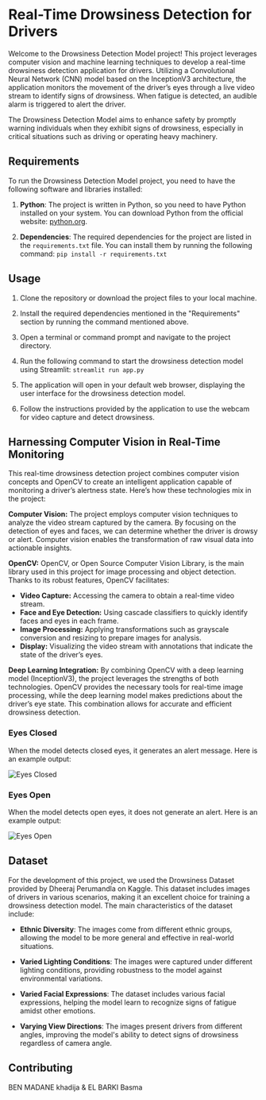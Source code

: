 # Real-Time Drowsiness Detection for Drivers

Welcome to the Drowsiness Detection Model project! This project leverages computer vision and machine learning techniques to develop a real-time drowsiness detection application for drivers. Utilizing a Convolutional Neural Network (CNN) model based on the InceptionV3 architecture, the application monitors the movement of the driver’s eyes through a live video stream to identify signs of drowsiness. When fatigue is detected, an audible alarm is triggered to alert the driver.

The Drowsiness Detection Model aims to enhance safety by promptly warning individuals when they exhibit signs of drowsiness, especially in critical situations such as driving or operating heavy machinery.

## Requirements

To run the Drowsiness Detection Model project, you need to have the following software and libraries installed:

1. **Python**: The project is written in Python, so you need to have Python installed on your system. You can download Python from the official website: [python.org](https://www.python.org/).

2. **Dependencies**: The required dependencies for the project are listed in the `requirements.txt` file. You can install them by running the following command:
`pip install -r requirements.txt`

## Usage

1. Clone the repository or download the project files to your local machine.

2. Install the required dependencies mentioned in the "Requirements" section by running the command mentioned above.

3. Open a terminal or command prompt and navigate to the project directory.

4. Run the following command to start the drowsiness detection model using Streamlit:
`streamlit run app.py`


5. The application will open in your default web browser, displaying the user interface for the drowsiness detection model.

6. Follow the instructions provided by the application to use the webcam for video capture and detect drowsiness.

## Harnessing Computer Vision in Real-Time Monitoring

This real-time drowsiness detection project combines computer vision concepts and OpenCV to create an intelligent application capable of monitoring a driver’s alertness state. Here’s how these technologies mix in the project:

**Computer Vision:** The project employs computer vision techniques to analyze the video stream captured by the camera. By focusing on the detection of eyes and faces, we can determine whether the driver is drowsy or alert. Computer vision enables the transformation of raw visual data into actionable insights.

**OpenCV:** OpenCV, or Open Source Computer Vision Library, is the main library used in this project for image processing and object detection. Thanks to its robust features, OpenCV facilitates:

- **Video Capture:** Accessing the camera to obtain a real-time video stream.
- **Face and Eye Detection:** Using cascade classifiers to quickly identify faces and eyes in each frame.
- **Image Processing:** Applying transformations such as grayscale conversion and resizing to prepare images for analysis.
- **Display:** Visualizing the video stream with annotations that indicate the state of the driver’s eyes.

**Deep Learning Integration:** By combining OpenCV with a deep learning model (InceptionV3), the project leverages the strengths of both technologies. OpenCV provides the necessary tools for real-time image processing, while the deep learning model makes predictions about the driver’s eye state. This combination allows for accurate and efficient drowsiness detection.


### Eyes Closed

When the model detects closed eyes, it generates an alert message. Here is an example output:

![Eyes Closed](Image/close.png)

### Eyes Open

When the model detects open eyes, it does not generate an alert. Here is an example output:

![Eyes Open](Image/open.png)

## Dataset

For the development of this project, we used the Drowsiness Dataset provided by Dheeraj Perumandla on Kaggle. This dataset includes images of drivers in various scenarios, making it an excellent choice for training a drowsiness detection model. The main characteristics of the dataset include:

- **Ethnic Diversity**: The images come from different ethnic groups, allowing the model to be more general and effective in real-world situations.

- **Varied Lighting Conditions**: The images were captured under different lighting conditions, providing robustness to the model against environmental variations.

- **Varied Facial Expressions**: The dataset includes various facial expressions, helping the model learn to recognize signs of fatigue amidst other emotions.

- **Varying View Directions**: The images present drivers from different angles, improving the model's ability to detect signs of drowsiness regardless of camera angle.
## Contributing
BEN MADANE khadija & EL BARKI Basma
